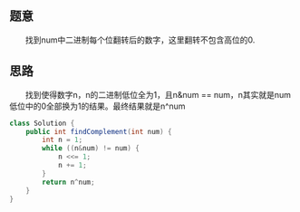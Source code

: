 ## 题意
　　找到num中二进制每个位翻转后的数字，这里翻转不包含高位的0.
## 思路
　　找到使得数字n，n的二进制低位全为1，且n&num == num，n其实就是num低位中的0全部换为1的结果。最终结果就是n^num
```java
class Solution {
    public int findComplement(int num) {
        int n = 1;
        while ((n&num) != num) {
            n <<= 1;
            n += 1;
        }
        return n^num;
    }
}
```